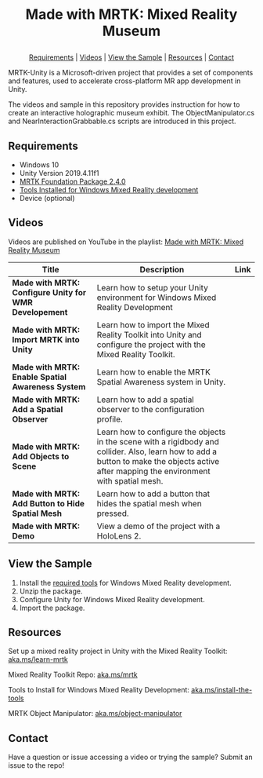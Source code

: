 # <p align="center">Made with MRTK: Mixed Reality Museum</p>
<p align="center">
  <a href="https://github.com/aprilspeight/mrtk-mr-museum/blob/master/README.md#requirements">Requirements</a> |
  <a href="https://github.com/aprilspeight/mrtk-mr-museum/blob/master/README.md#videos">Videos</a> |
  <a href="https://github.com/aprilspeight/mrtk-mr-museum/blob/master/README.md#view-the-sample">View the Sample</a> | 
  <a href="https://github.com/aprilspeight/mrtk-mr-museum/blob/master/README.md#resources">Resources</a> | 
  <a href="https://github.com/aprilspeight/mrtk-mr-museum/blob/master/README.md#contact">Contact</a>
</p>

MRTK-Unity is a Microsoft-driven project that provides a set of components and features, used to accelerate cross-platform MR app development in Unity.

The videos and sample in this repository provides instruction for how to create an interactive holographic museum exhibit. The ObjectManipulator.cs and NearInteractionGrabbable.cs scripts are introduced in this project.

## Requirements

- Windows 10
- Unity Version 2019.4.11f1
- [MRTK Foundation Package 2.4.0](https://github.com/microsoft/MixedRealityToolkit-Unity/releases/tag/v2.4.0)
- [Tools Installed for Windows Mixed Reality development](https://docs.microsoft.com/en-us/windows/mixed-reality/develop/install-the-tools?tabs=unity)
- Device (optional)

## Videos

Videos are published on YouTube in the playlist: [Made with MRTK: Mixed Reality Museum](https://www.youtube.com/c/vogueandcode)

|  Title |  Description |  Link |
|---|---|---|
| **Made with MRTK: Configure Unity for WMR Developement**  | Learn how to setup your Unity environment for Windows Mixed Reality Development  |   |
| **Made with MRTK: Import MRTK into Unity** |  Learn how to import the Mixed Reality Toolkit into Unity and configure the project with the Mixed Reality Toolkit. |   |
| **Made with MRTK: Enable Spatial Awareness System**  | Learn how to enable the MRTK Spatial Awareness system in Unity.  |   |
| **Made with MRTK: Add a Spatial Observer** | Learn how to add a spatial observer to the configuration profile.  |   |
| **Made with MRTK: Add Objects to Scene**  | Learn how to configure the objects in the scene with a rigidbody and collider. Also, learn how to add a button to make the objects active after mapping the environment with spatial mesh.  |   |
| **Made with MRTK: Add Button to Hide Spatial Mesh**  | Learn how to add a button that hides the spatial mesh when pressed.  |   |
| **Made with MRTK: Demo**  |  View a demo of the project with a HoloLens 2. |   |

## View the Sample

1. Install the [required tools](https://aka.ms/install-the-tools) for Windows Mixed Reality development.
2. Unzip the package.
3. Configure Unity for Windows Mixed Reality development.
4. Import the package.

## Resources

Set up a mixed reality project in Unity with the Mixed Reality Toolkit: [aka.ms/learn-mrtk](https://aka.ms/learn-mrtk)

Mixed Reality Toolkit Repo: [aka.ms/mrtk](https://aka.ms/mrtk)

Tools to Install for Windows Mixed Reality Development: [aka.ms/install-the-tools](https://aka.ms/install-the-tools)

MRTK Object Manipulator: [aka.ms/object-manipulator](https://aka.ms/object-manipulator)

## Contact

Have a question or issue accessing a video or trying the sample? Submit an issue to the repo!
